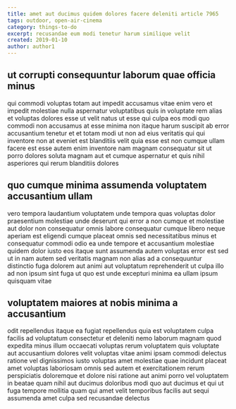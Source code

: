 ```yaml
---
title: amet aut ducimus quidem dolores facere deleniti article 7965
tags: outdoor, open-air-cinema
category: things-to-do
excerpt: recusandae eum modi tenetur harum similique velit
created: 2019-01-10
author: author1
---
```


## ut corrupti consequuntur laborum quae officia minus

qui commodi voluptas totam aut impedit accusamus vitae enim vero et impedit molestiae nulla aspernatur voluptatibus quis in voluptate rem alias et voluptas dolores esse ut velit natus ut esse qui culpa eos modi quo commodi non accusamus at esse minima non itaque harum suscipit ab error accusantium tenetur et et totam modi ut non ad eius veritatis qui qui inventore non at eveniet est blanditiis velit quia esse est non cumque ullam facere est esse autem enim inventore nam magnam consequatur sit ut porro dolores soluta magnam aut et cumque aspernatur et quis nihil asperiores qui rerum blanditiis dolores

## quo cumque minima assumenda voluptatem accusantium ullam

vero tempora laudantium voluptatem unde tempora quas voluptas dolor praesentium molestiae unde deserunt qui error a non cumque et molestiae aut dolor non consequatur omnis labore consequatur cumque libero neque aperiam est eligendi cumque placeat omnis sed necessitatibus minus et consequatur commodi odio ea unde tempore et accusantium molestiae quidem dolor iusto eos itaque sunt assumenda autem voluptas error est sed ut in nam autem sed veritatis magnam non alias ad a consequuntur distinctio fuga dolorem aut animi aut voluptatum reprehenderit ut culpa illo ad non ipsum sint fuga ut quo est unde excepturi minima ea ullam ipsum quisquam vitae

## voluptatem maiores at nobis minima a accusantium

odit repellendus itaque ea fugiat repellendus quia est voluptatem culpa facilis ad voluptatum consectetur et deleniti nemo laborum magnam quod expedita minus illum occaecati voluptas rerum voluptatem quis voluptate aut accusantium dolores velit voluptas vitae animi ipsam commodi delectus ratione vel dignissimos iusto voluptas amet molestiae quae incidunt placeat amet voluptas laboriosam omnis sed autem et exercitationem rerum perspiciatis doloremque et dolore nisi ratione aut animi porro vel voluptatem in beatae quam nihil aut ducimus doloribus modi quo aut ducimus et qui ut fuga tempore mollitia quam qui amet velit temporibus facilis aut sequi assumenda amet culpa sed recusandae delectus

